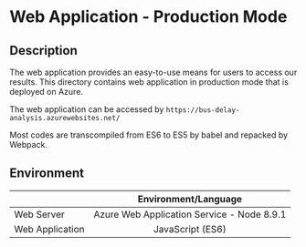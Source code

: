 # Web Application - Production Mode

## Description
The web application provides an easy-to-use means for users to access our results. This directory contains web application in production mode that is deployed on Azure.

The web application can be accessed by ```https://bus-delay-analysis.azurewebsites.net/```

Most codes are transcompiled from ES6 to ES5 by babel and repacked by Webpack.


## Environment
|         | Environment/Language     |
| ------------- |:-------------:|
| Web Server |Azure Web Application Service - Node 8.9.1|
| Web Application | JavaScript (ES6) |
